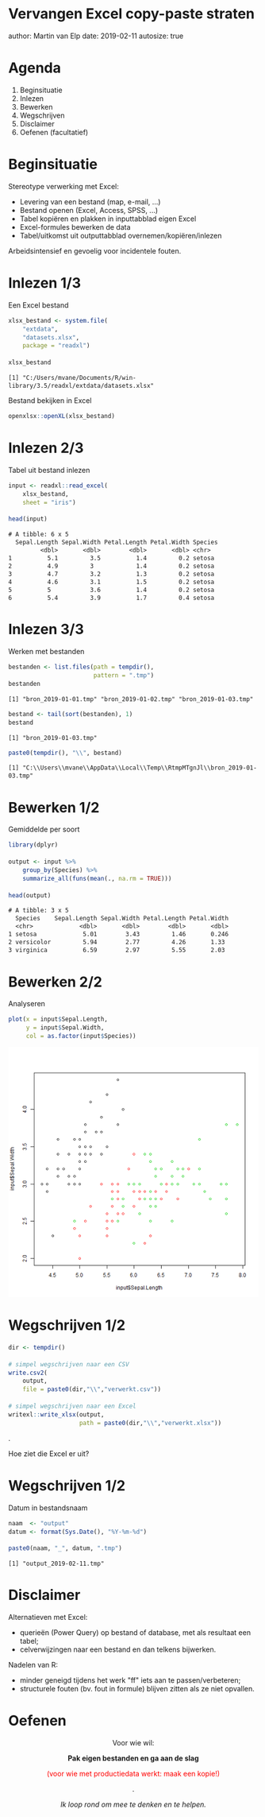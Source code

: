 Vervangen Excel copy-paste straten
========================================================
author: Martin van Elp
date: 2019-02-11
autosize: true


Agenda
========================================================

1. Beginsituatie
2. Inlezen
3. Bewerken
4. Wegschrijven
5. Disclaimer
6. Oefenen (facultatief)


Beginsituatie
========================================================

Stereotype verwerking met Excel:

- Levering van een bestand (map, e-mail, ...)
- Bestand openen (Excel, Access, SPSS, ...)
- Tabel kopi&#235;ren en plakken in inputtabblad eigen Excel
- Excel-formules bewerken de data
- Tabel/uitkomst uit outputtabblad overnemen/kopi&#235;ren/inlezen

Arbeidsintensief en gevoelig voor incidentele fouten.


Inlezen 1/3
========================================================

Een Excel bestand


```r
xlsx_bestand <- system.file(
    "extdata",
    "datasets.xlsx",
    package = "readxl")

xlsx_bestand
```

```
[1] "C:/Users/mvane/Documents/R/win-library/3.5/readxl/extdata/datasets.xlsx"
```

Bestand bekijken in Excel


```r
openxlsx::openXL(xlsx_bestand)
```


Inlezen 2/3
========================================================

Tabel uit bestand inlezen


```r
input <- readxl::read_excel(
    xlsx_bestand,
    sheet = "iris")

head(input)
```

```
# A tibble: 6 x 5
  Sepal.Length Sepal.Width Petal.Length Petal.Width Species
         <dbl>       <dbl>        <dbl>       <dbl> <chr>  
1          5.1         3.5          1.4         0.2 setosa 
2          4.9         3            1.4         0.2 setosa 
3          4.7         3.2          1.3         0.2 setosa 
4          4.6         3.1          1.5         0.2 setosa 
5          5           3.6          1.4         0.2 setosa 
6          5.4         3.9          1.7         0.4 setosa 
```


Inlezen 3/3
========================================================



Werken met bestanden


```r
bestanden <- list.files(path = tempdir(), 
                        pattern = ".tmp")
bestanden
```

```
[1] "bron_2019-01-01.tmp" "bron_2019-01-02.tmp" "bron_2019-01-03.tmp"
```

```r
bestand <- tail(sort(bestanden), 1)
bestand
```

```
[1] "bron_2019-01-03.tmp"
```

```r
paste0(tempdir(), "\\", bestand)
```

```
[1] "C:\\Users\\mvane\\AppData\\Local\\Temp\\RtmpMTgnJl\\bron_2019-01-03.tmp"
```


Bewerken 1/2
========================================================

Gemiddelde per soort


```r
library(dplyr)

output <- input %>%
    group_by(Species) %>%
    summarize_all(funs(mean(., na.rm = TRUE)))

head(output)
```

```
# A tibble: 3 x 5
  Species    Sepal.Length Sepal.Width Petal.Length Petal.Width
  <chr>             <dbl>       <dbl>        <dbl>       <dbl>
1 setosa             5.01        3.43         1.46       0.246
2 versicolor         5.94        2.77         4.26       1.33 
3 virginica          6.59        2.97         5.55       2.03 
```


Bewerken 2/2
========================================================

Analyseren


```r
plot(x = input$Sepal.Length,
     y = input$Sepal.Width,
     col = as.factor(input$Species))
```

<img src="Vervangen-Excel-copy-paste-straten-figure/unnamed-chunk-7-1.png" title="plot of chunk unnamed-chunk-7" alt="plot of chunk unnamed-chunk-7" style="display: block; margin: auto;" />


Wegschrijven 1/2
========================================================


```r
dir <- tempdir()

# simpel wegschrijven naar een CSV
write.csv2(
    output, 
    file = paste0(dir,"\\","verwerkt.csv"))

# simpel wegschrijven naar een Excel
writexl::write_xlsx(output, 
                    path = paste0(dir,"\\","verwerkt.xlsx"))
```

.

Hoe ziet die Excel er uit?




Wegschrijven 1/2
========================================================

Datum in bestandsnaam


```r
naam  <- "output"
datum <- format(Sys.Date(), "%Y-%m-%d")

paste0(naam, "_", datum, ".tmp")
```

```
[1] "output_2019-02-11.tmp"
```


Disclaimer
========================================================

Alternatieven met Excel:

- querie&#235;n (Power Query) op bestand of database, met als resultaat een tabel;
- celverwijzingen naar een bestand en dan telkens bijwerken.

Nadelen van R:

- minder geneigd tijdens het werk "ff" iets aan te passen/verbeteren; 
- structurele fouten (bv. fout in formule) blijven zitten als ze niet opvallen.


Oefenen
========================================================

<center>
Voor wie wil: 

**Pak eigen bestanden en ga aan de slag**

<font color="red">(voor wie met productiedata werkt: maak een kopie!)</font>

.

*Ik loop rond om mee te denken en te helpen.*
</center>
